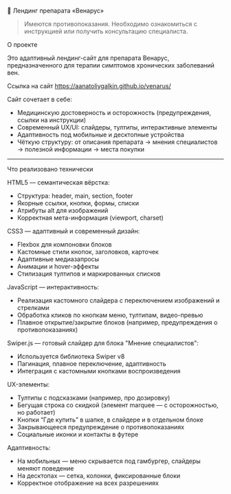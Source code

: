 💊 Лендинг препарата «Венарус»

> Имеются противопоказания. Необходимо ознакомиться с инструкцией или получить консультацию специалиста.

О проекте

Это адаптивный лендинг-сайт для препарата Венарус, предназначенного для терапии симптомов хронических заболеваний вен.

Ссылка на сайт https://aanatoliygalkin.github.io/venarus/

Сайт сочетает в себе:
- Медицинскую достоверность и осторожность (предупреждения, ссылки на инструкции)
- Современный UX/UI: слайдеры, тултипы, интерактивные элементы
- Адаптивность под мобильные и десктопные устройства
- Чёткую структуру: от описания препарата → мнения специалистов → полезной информации → места покупки

---

Что реализовано технически

HTML5 — семантическая вёрстка:
- Структура: header, main, section, footer
- Якорные ссылки, кнопки, формы, списки
- Атрибуты alt для изображений
- Корректная мета-информация (viewport, charset)

CSS3 — адаптивный и современный дизайн:
- Flexbox для компоновки блоков
- Кастомные стили кнопок, заголовков, карточек
- Адаптивные медиазапросы
- Анимации и hover-эффекты
- Стилизация тултипов и маркированных списков

JavaScript — интерактивность:
- Реализация кастомного слайдера с переключением изображений и стрелками
- Обработка кликов по кнопкам меню, тултипам, видео-превью
- Плавное открытие/закрытие блоков (например, предупреждения о противопоказаниях)

Swiper.js — готовый слайдер для блока "Мнение специалистов":
- Используется библиотека Swiper v8
- Пагинация, плавное переключение, адаптивность
- Интеграция с кастомными кнопками воспроизведения

UX-элементы:
- Тултипы с подсказками (например, про дозировку)
- Бегущая строка со скидкой (элемент marquee — с осторожностью, но работает)
- Кнопки “Где купить” в шапке, в слайдере и в отдельном блоке
- Закрывающееся предупреждение о противопоказаниях
- Социальные иконки и контакты в футере

Адаптивность:
- На мобильных — меню скрывается под гамбургер, слайдеры меняют поведение
- На десктопах — сетка, колонки, фиксированные блоки
- Корректное отображение на всех разрешениях
